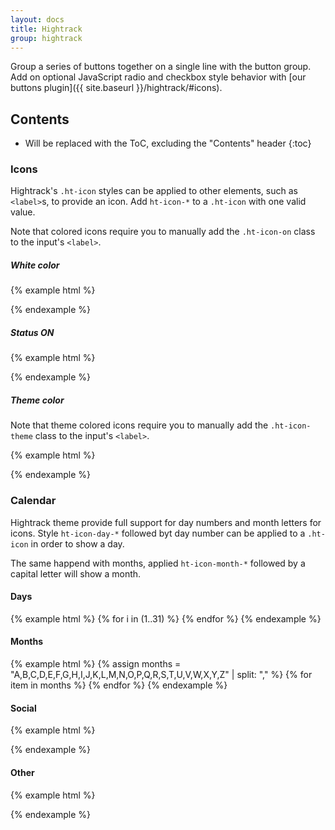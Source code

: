 ```yaml
---
layout: docs
title: Hightrack
group: hightrack
---
```


Group a series of buttons together on a single line with the button group. Add on optional JavaScript radio and checkbox style behavior with [our buttons plugin]({{ site.baseurl }}/hightrack/#icons).

## Contents

* Will be replaced with the ToC, excluding the "Contents" header
{:toc}

### Icons

Hightrack's `.ht-icon` styles can be applied to other elements, such as `<label>`s, to provide an icon. Add `ht-icon-*` to a `.ht-icon` with one valid value.

Note that colored icons require you to manually add the `.ht-icon-on` class to the input's `<label>`.

##### White color

{% example html %}
<div class="example-body ht-background-theme-primary">
  	<label class="ht-icon ht-icon-like"></label>
	<label class="ht-icon ht-icon-matrix"></label>
	<label class="ht-icon ht-icon-list"></label>
	<label class="ht-icon ht-icon-day-13"></label>
	<label class="ht-icon ht-icon-month-E"></label>
</div>
{% endexample %}

##### Status ON

{% example html %}
<div class="example-body">
  	<label class="ht-icon ht-icon-like ht-icon-on"></label>
	<label class="ht-icon ht-icon-matrix ht-icon-on"></label>
	<label class="ht-icon ht-icon-list ht-icon-on"></label>
	<label class="ht-icon ht-icon-day-13 ht-icon-on"></label>
	<label class="ht-icon ht-icon-month-E ht-icon-on"></label>
	<label class="ht-icon ht-icon-add-bg ht-icon-on"></label>
	<label class="ht-icon ht-icon-dropdown ht-icon-on"></label>
	<label class="ht-icon ht-icon-folder ht-icon-on"></label>
	<label class="ht-icon ht-icon-folder-closed ht-icon-on"></label>
	<label class="ht-icon ht-icon-options ht-icon-on"></label>
	<label class="ht-icon ht-icon-agendaday ht-icon-on"></label>
	<label class="ht-icon ht-icon-agendaweek ht-icon-on"></label>
	<label class="ht-icon ht-icon-agendamonth ht-icon-on"></label>
	<label class="ht-icon ht-icon-agendaweek ht-icon-on"></label>
	<label class="ht-icon ht-icon-left-arrow ht-icon-on"></label>
	<label class="ht-icon ht-icon-right-arrow ht-icon-on"></label>
	<label class="ht-icon ht-icon-menu-controller ht-icon-on"></label>
	<label class="ht-icon ht-icon-add-task ht-icon-on"></label>
	<label class="ht-icon ht-icon-invite-people ht-icon-on"></label>
	<label class="ht-icon ht-icon-place ht-icon-on"></label>
	<label class="ht-icon ht-icon-inbox ht-icon-on"></label>
	<label class="ht-icon ht-icon-todo ht-icon-on"></label>
	<label class="ht-icon ht-icon-delete ht-icon-on"></label>
	<label class="ht-icon ht-icon-note ht-icon-on"></label>
	<label class="ht-icon ht-icon-settings ht-icon-on"></label>
	<label class="ht-icon ht-icon-alarm ht-icon-on"></label>
	<label class="ht-icon ht-icon-repeat ht-icon-on"></label>
	<label class="ht-icon ht-icon-duration ht-icon-on"></label>
	<label class="ht-icon ht-icon-energy ht-icon-on"></label>
	<label class="ht-icon ht-icon-completedlist ht-icon-on"></label>
	<label class="ht-icon ht-icon-burger-menu ht-icon-on"></label>
	<label class="ht-icon ht-icon-duedate ht-icon-on"></label>
	<label class="ht-icon ht-icon-startdate ht-icon-on"></label>
	<label class="ht-icon ht-icon-cancel ht-icon-on"></label>
	<label class="ht-icon ht-icon-description ht-icon-on"></label>
	<label class="ht-icon ht-icon-attachment ht-icon-on"></label>
	<label class="ht-icon ht-icon-tag ht-icon-on"></label>
	<label class="ht-icon ht-icon-track-todo ht-icon-on"></label>
	<label class="ht-icon ht-icon-track-overview ht-icon-on"></label>
	<label class="ht-icon ht-icon-track-review ht-icon-on"></label>

</div>
{% endexample %}

##### Theme color

Note that theme colored icons require you to manually add the `.ht-icon-theme` class to the input's `<label>`.

{% example html %}
<div class="example-body">
  	<label class="ht-icon ht-icon-like ht-icon-theme"></label>
	<label class="ht-icon ht-icon-matrix ht-icon-theme"></label>
	<label class="ht-icon ht-icon-list ht-icon-theme"></label>
	<label class="ht-icon ht-icon-day-13 ht-icon-theme"></label>
	<label class="ht-icon ht-icon-month-E ht-icon-theme"></label>
	<label class="ht-icon ht-icon-add-bg ht-icon-theme"></label>
	<label class="ht-icon ht-icon-dropdown ht-icon-theme"></label>
	<label class="ht-icon ht-icon-folder ht-icon-theme"></label>
	<label class="ht-icon ht-icon-folder-closed ht-icon-theme"></label>
	<label class="ht-icon ht-icon-options ht-icon-theme"></label>
	<label class="ht-icon ht-icon-agendaday ht-icon-theme"></label>
	<label class="ht-icon ht-icon-agendaweek ht-icon-theme"></label>
	<label class="ht-icon ht-icon-agendamonth ht-icon-theme"></label>
	<label class="ht-icon ht-icon-agendaweek ht-icon-theme"></label>
	<label class="ht-icon ht-icon-left-arrow ht-icon-theme"></label>
	<label class="ht-icon ht-icon-right-arrow ht-icon-theme"></label>
	<label class="ht-icon ht-icon-menu-controller ht-icon-theme"></label>
	<label class="ht-icon ht-icon-add-task ht-icon-theme"></label>
	<label class="ht-icon ht-icon-invite-people ht-icon-theme"></label>
	<label class="ht-icon ht-icon-place ht-icon-theme"></label>
	<label class="ht-icon ht-icon-inbox ht-icon-theme"></label>
	<label class="ht-icon ht-icon-todo ht-icon-theme"></label>
	<label class="ht-icon ht-icon-delete ht-icon-theme"></label>
	<label class="ht-icon ht-icon-note ht-icon-theme"></label>
	<label class="ht-icon ht-icon-settings ht-icon-theme"></label>
	<label class="ht-icon ht-icon-alarm ht-icon-theme"></label>
	<label class="ht-icon ht-icon-repeat ht-icon-theme"></label>
	<label class="ht-icon ht-icon-duration ht-icon-theme"></label>
	<label class="ht-icon ht-icon-energy ht-icon-theme"></label>
	<label class="ht-icon ht-icon-completedlist ht-icon-theme"></label>
	<label class="ht-icon ht-icon-burger-menu ht-icon-theme"></label>
	<label class="ht-icon ht-icon-duedate ht-icon-theme"></label>
	<label class="ht-icon ht-icon-startdate ht-icon-theme"></label>
	<label class="ht-icon ht-icon-cancel ht-icon-theme"></label>
	<label class="ht-icon ht-icon-description ht-icon-theme"></label>
	<label class="ht-icon ht-icon-attachment ht-icon-theme"></label>
	<label class="ht-icon ht-icon-tag ht-icon-theme"></label>
	<label class="ht-icon ht-icon-track-todo ht-icon-theme"></label>
	<label class="ht-icon ht-icon-track-overview ht-icon-theme"></label>
	<label class="ht-icon ht-icon-track-review ht-icon-theme"></label>
</div>
{% endexample %}

### Calendar

Hightrack theme provide full support for day numbers and month letters for icons. Style `ht-icon-day-*` followed byt day number can be applied to a `.ht-icon` in order to show a day. 

The same happend with months, applied `ht-icon-month-*` followed by a capital letter will show a month.

#### Days

{% example html %}
{% for i in (1..31) %}
    <label class="ht-icon ht-icon-day-{{ i }} ht-icon-on"></label>
{% endfor %}
{% endexample %}

#### Months

{% example html %}
{% assign months = "A,B,C,D,E,F,G,H,I,J,K,L,M,N,O,P,Q,R,S,T,U,V,W,X,Y,Z" | split: "," %}
{% for item in months %}
    <label class="ht-icon ht-icon-month-{{ item }} ht-icon-on"></label>
{% endfor %}
{% endexample %}

#### Social
{% example html %}

<label class="ht-icon ht-icon-facebook ht-icon-on"></label>
<label class="ht-icon ht-icon-twitter ht-icon-on"></label>
<label class="ht-icon ht-icon-googleplus ht-icon-on"></label>
<label class="ht-icon ht-icon-linkedin ht-icon-on"></label>

{% endexample %}

#### Other
{% example html %}

<label class="ht-icon ht-icon-smile ht-icon-on"></label>
<label class="ht-icon ht-icon-accomplish ht-icon-on"></label>
<label class="ht-icon ht-icon-cloud ht-icon-on"></label>
<label class="ht-icon ht-icon-people ht-icon-on"></label>

{% endexample %}


